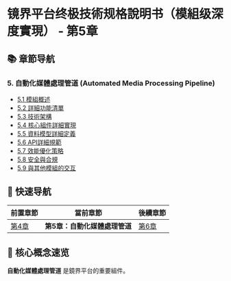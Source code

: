 # 镜界平台终极技術规格說明书（模組级深度實現） - 第5章

## 📚 章節导航

### 5. 自動化媒體處理管道 (Automated Media Processing Pipeline)

- [5.1 模組概述](ch5-1-模組概述.md)
- [5.2 詳細功能清單](ch5-2-詳細功能清單.md)
- [5.3 技術架構](ch5-3-技術架構.md)
- [5.4 核心組件詳細實現](ch5-4-核心組件詳細實現.md)
- [5.5 資料模型詳細定義](ch5-5-資料模型詳細定義.md)
- [5.6 API詳細規範](ch5-6-API詳細規範.md)
- [5.7 效能優化策略](ch5-7-效能優化策略.md)
- [5.8 安全與合規](ch5-8-安全與合規.md)
- [5.9 與其他模組的交互](ch5-9-與其他模組的交互.md)

## 🔄 快速导航

| 前置章節 | 當前章節 | 後續章節 |
|---------|---------|---------|
| [第4章](../ch4/ch4-index.md) | **第5章：自動化媒體處理管道** | [第6章](../ch6/ch6-index.md) |

## 📌 核心概念速览

**自動化媒體處理管道** 是鏡界平台的重要組件。
